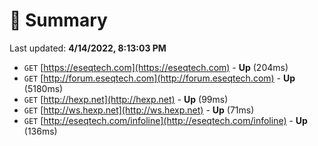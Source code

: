 # 📖 Summary
Last updated: **4/14/2022, 8:13:03 PM**

- `GET` [https://eseqtech.com](https://eseqtech.com) - **Up** (204ms)
- `GET` [http://forum.eseqtech.com](http://forum.eseqtech.com) - **Up** (5180ms)
- `GET` [http://hexp.net](http://hexp.net) - **Up** (99ms)
- `GET` [http://ws.hexp.net](http://ws.hexp.net) - **Up** (71ms)
- `GET` [http://eseqtech.com/infoline](http://eseqtech.com/infoline) - **Up** (136ms)
